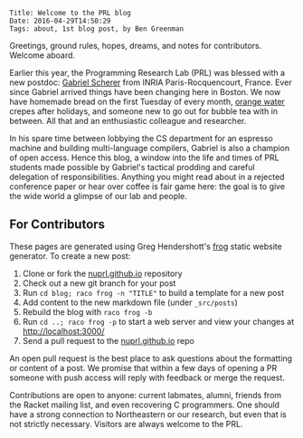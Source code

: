     Title: Welcome to the PRL blog
    Date: 2016-04-29T14:50:29
    Tags: about, 1st blog post, by Ben Greenman

Greetings, ground rules, hopes, dreams, and notes for contributors.
Welcome aboard.

<!-- more -->

Earlier this year, the Programming Research Lab (PRL) was blessed with a new
 postdoc: [Gabriel Scherer](http://gallium.inria.fr/~scherer/) from INRIA
 Paris-Rocquencourt, France.
Ever since Gabriel arrived things have been changing here in Boston.
We now have homemade bread on the first Tuesday of every month,
 [orange water](https://en.wikipedia.org/wiki/Orange_flower_water) crepes
 after holidays, and someone new to go out for bubble tea with in between.
All that and an enthusiastic colleague and researcher.

In his spare time between lobbying the CS department for an espresso machine and
 building multi-language compilers, Gabriel is also a champion of open access.
Hence this blog, a window into the life and times of PRL students made
 possible by Gabriel's tactical prodding and careful delegation of responsibilities.
Anything you might read about in a rejected conference paper or hear over
 coffee is fair game here: the goal is to give the wide world a glimpse of
 our lab and people.


## For Contributors

These pages are generated using Greg Hendershott's [frog](https://github.com/greghendershott/frog)
 static website generator.
To create a new post:

   1. Clone or fork the [nuprl.github.io](https://github.com/nuprl/nuprl.github.io) repository
   2. Check out a new git branch for your post
   3. Run `cd blog; raco frog -n "TITLE"` to build a template for a new post
   4. Add content to the new markdown file (under `_src/posts`)
   5. Rebuild the blog with `raco frog -b`
   6. Run `cd ..; raco frog -p` to start a web server and view your changes at [http://localhost:3000/](http://localhost:3000/)
   7. Send a pull request to the [nuprl.github.io](https://github.com/nuprl/nuprl.github.io) repo

An open pull request is the best place to ask questions about the formatting
or content of a post.
We promise that within a few days of opening a PR someone with push access will
reply with feedback or merge the request.

Contributions are open to anyone: current labmates, alumni, friends from the
 Racket mailing list, and even recovering C programmers.
One should have a strong connection to Northeastern or our research, but
 even that is not strictly necessary.
Visitors are always welcome to the PRL.

